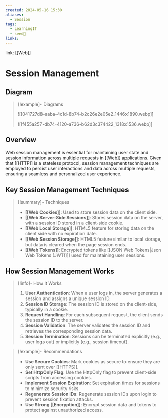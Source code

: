 ```yaml
---
created: 2024-05-16 15:30
aliases:
  - Session
tags:
  - LearningIT
  - seed🌱
links:
---
```


link: [[Web]]

# Session Management
## Diagram

> [!example]- Diagrams
> 
> ![[041727d8-aaba-4c1d-8b74-b2c26e2e05e2_1446x1890.webp]]
> 
> ![[f455a257-db74-4120-a736-b62d3c374422_1318x1536.webp]]
> 

## Overview

Web session management is essential for maintaining user state and session information across multiple requests in [[Web]] applications. Given that [[HTTP]] is a stateless protocol, session management techniques are employed to persist user interactions and data across multiple requests, ensuring a seamless and personalized user experience.

## Key Session Management Techniques

> [!summary]- Techniques
> - **[[Web Cookies]]**: Used to store session data on the client side.
> - **[[Web Server-Side Sessions]]**: Stores session data on the server, with a session ID stored in a client-side cookie.
> - **[[Web Local Storage]]**: HTML5 feature for storing data on the client side with no expiration date.
> - **[[Web Session Storage]]**: HTML5 feature similar to local storage, but data is cleared when the page session ends.
> - **[[Web Tokens]]**: Encrypted tokens like [[JSON Web Tokens|Json Web Tokens (JWT)]]] used for maintaining user sessions.


## How Session Management Works

> [!info]- How It Works
> 1. **User Authentication**: When a user logs in, the server generates a session and assigns a unique session ID.
> 2. **Session ID Storage**: The session ID is stored on the client-side, typically in a cookie.
> 3. **Request Handling**: For each subsequent request, the client sends the session ID to the server.
> 4. **Session Validation**: The server validates the session ID and retrieves the corresponding session data.
> 5. **Session Termination**: Sessions can be terminated explicitly (e.g., user logs out) or implicitly (e.g., session timeout).


> [!example]- Recommendations
> - **Use Secure Cookies**: Mark cookies as secure to ensure they are only sent over [[HTTPS]].
> - **Set HttpOnly Flag**: Use the HttpOnly flag to prevent client-side scripts from accessing cookies.
> - **Implement Session Expiration**: Set expiration times for sessions to minimize security risks.
> - **Regenerate Session IDs**: Regenerate session IDs upon login to prevent session fixation attacks.
> - **Use Strong [[Encryption]]**: Encrypt session data and tokens to protect against unauthorized access.


